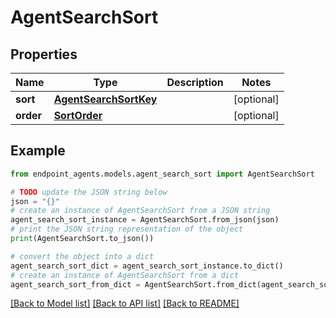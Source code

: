 # AgentSearchSort


## Properties

Name | Type | Description | Notes
------------ | ------------- | ------------- | -------------
**sort** | [**AgentSearchSortKey**](AgentSearchSortKey.md) |  | [optional] 
**order** | [**SortOrder**](SortOrder.md) |  | [optional] 

## Example

```python
from endpoint_agents.models.agent_search_sort import AgentSearchSort

# TODO update the JSON string below
json = "{}"
# create an instance of AgentSearchSort from a JSON string
agent_search_sort_instance = AgentSearchSort.from_json(json)
# print the JSON string representation of the object
print(AgentSearchSort.to_json())

# convert the object into a dict
agent_search_sort_dict = agent_search_sort_instance.to_dict()
# create an instance of AgentSearchSort from a dict
agent_search_sort_from_dict = AgentSearchSort.from_dict(agent_search_sort_dict)
```
[[Back to Model list]](../README.md#documentation-for-models) [[Back to API list]](../README.md#documentation-for-api-endpoints) [[Back to README]](../README.md)



